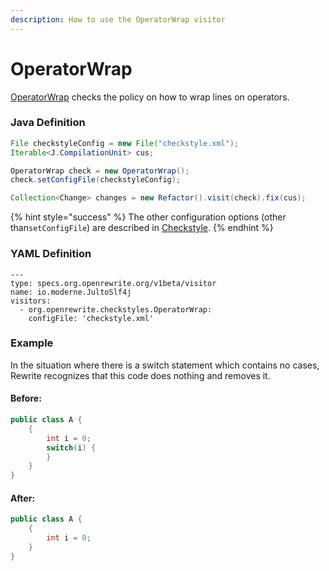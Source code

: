 ```yaml
---
description: How to use the OperatorWrap visitor
---
```


# OperatorWrap

[OperatorWrap](https://checkstyle.sourceforge.io/config_whitespace.html#OperatorWrap) checks the policy on how to wrap lines on operators.

### Java Definition 

```java
File checkstyleConfig = new File("checkstyle.xml");
Iterable<J.CompilationUnit> cus;

OperatorWrap check = new OperatorWrap();
check.setConfigFile(checkstyleConfig);

Collection<Change> changes = new Refactor().visit(check).fix(cus);
```

{% hint style="success" %}
The other configuration options \(other than`setConfigFile`\) are described in [Checkstyle](./#configuration-options).
{% endhint %}

### YAML Definition

```text
---
type: specs.org.openrewrite.org/v1beta/visitor
name: io.moderne.JultoSlf4j
visitors:
  - org.openrewrite.checkstyles.OperatorWrap:
    configFile: 'checkstyle.xml'
```

### Example

In the situation where there is a switch statement which contains no cases, Rewrite recognizes that this code does nothing and removes it.

#### Before:

```java
public class A {
    {
        int i = 0;
        switch(i) {
        }
    }
}
```

#### After:

```java
public class A {
    {
        int i = 0;
    }
}
```

